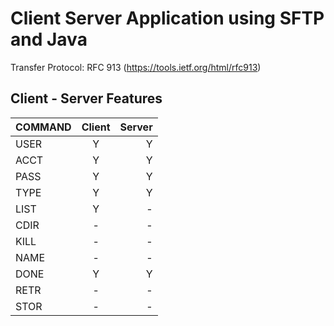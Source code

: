 # Client Server Application using SFTP and Java
Transfer Protocol: RFC 913 (https://tools.ietf.org/html/rfc913)

## Client - Server Features

| COMMAND | Client | Server |
| :---         |     :---:      |          ---: |
| USER   | Y     | Y    |
| ACCT   | Y     | Y    |
| PASS   | Y     | Y    |
| TYPE   | Y     | Y    |
| LIST   | Y     | -    |
| CDIR   | -     | -    |
| KILL   | -     | -    |
| NAME   | -     | -    |
| DONE   | Y     | Y    |
| RETR   | -     | -    |
| STOR   | -     | -    |
